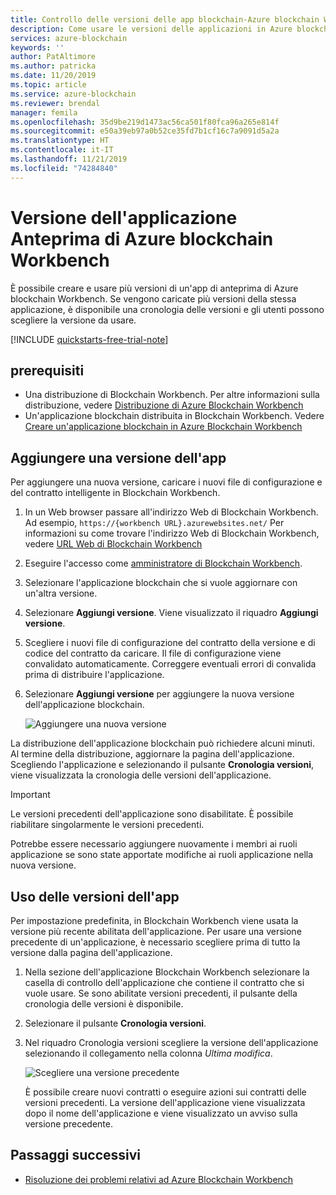 ```yaml
---
title: Controllo delle versioni delle app blockchain-Azure blockchain Workbench
description: Come usare le versioni delle applicazioni in Azure blockchain Workbench Preview.
services: azure-blockchain
keywords: ''
author: PatAltimore
ms.author: patricka
ms.date: 11/20/2019
ms.topic: article
ms.service: azure-blockchain
ms.reviewer: brendal
manager: femila
ms.openlocfilehash: 35d9be219d1473ac56ca501f80fca96a265e814f
ms.sourcegitcommit: e50a39eb97a0b52ce35fd7b1cf16c7a9091d5a2a
ms.translationtype: HT
ms.contentlocale: it-IT
ms.lasthandoff: 11/21/2019
ms.locfileid: "74284840"
---
```

# <a name="azure-blockchain-workbench-preview-application-versioning"></a>Versione dell'applicazione Anteprima di Azure blockchain Workbench

È possibile creare e usare più versioni di un'app di anteprima di Azure blockchain Workbench. Se vengono caricate più versioni della stessa applicazione, è disponibile una cronologia delle versioni e gli utenti possono scegliere la versione da usare.

[!INCLUDE [quickstarts-free-trial-note](../../../includes/quickstarts-free-trial-note.md)]

## <a name="prerequisites"></a>prerequisiti

* Una distribuzione di Blockchain Workbench. Per altre informazioni sulla distribuzione, vedere [Distribuzione di Azure Blockchain Workbench](deploy.md)
* Un'applicazione blockchain distribuita in Blockchain Workbench. Vedere [Creare un'applicazione blockchain in Azure Blockchain Workbench](create-app.md)

## <a name="add-an-app-version"></a>Aggiungere una versione dell'app

Per aggiungere una nuova versione, caricare i nuovi file di configurazione e del contratto intelligente in Blockchain Workbench.

1. In un Web browser passare all'indirizzo Web di Blockchain Workbench. Ad esempio, `https://{workbench URL}.azurewebsites.net/` Per informazioni su come trovare l'indirizzo Web di Blockchain Workbench, vedere [URL Web di Blockchain Workbench](deploy.md#blockchain-workbench-web-url)
2. Eseguire l'accesso come [amministratore di Blockchain Workbench](manage-users.md#manage-blockchain-workbench-administrators).
3. Selezionare l'applicazione blockchain che si vuole aggiornare con un'altra versione.
4. Selezionare **Aggiungi versione**. Viene visualizzato il riquadro **Aggiungi versione**.
5. Scegliere i nuovi file di configurazione del contratto della versione e di codice del contratto da caricare. Il file di configurazione viene convalidato automaticamente. Correggere eventuali errori di convalida prima di distribuire l'applicazione.
6. Selezionare **Aggiungi versione** per aggiungere la nuova versione dell'applicazione blockchain.

    ![Aggiungere una nuova versione](media/version-app/add-version.png)

La distribuzione dell'applicazione blockchain può richiedere alcuni minuti. Al termine della distribuzione, aggiornare la pagina dell'applicazione. Scegliendo l'applicazione e selezionando il pulsante **Cronologia versioni**, viene visualizzata la cronologia delle versioni dell'applicazione.

> [!IMPORTANT]
> Le versioni precedenti dell'applicazione sono disabilitate. È possibile riabilitare singolarmente le versioni precedenti.
>
> Potrebbe essere necessario aggiungere nuovamente i membri ai ruoli applicazione se sono state apportate modifiche ai ruoli applicazione nella nuova versione.

## <a name="using-app-versions"></a>Uso delle versioni dell'app

Per impostazione predefinita, in Blockchain Workbench viene usata la versione più recente abilitata dell'applicazione. Per usare una versione precedente di un'applicazione, è necessario scegliere prima di tutto la versione dalla pagina dell'applicazione.

1. Nella sezione dell'applicazione Blockchain Workbench selezionare la casella di controllo dell'applicazione che contiene il contratto che si vuole usare. Se sono abilitate versioni precedenti, il pulsante della cronologia delle versioni è disponibile.
2. Selezionare il pulsante **Cronologia versioni**.
3. Nel riquadro Cronologia versioni scegliere la versione dell'applicazione selezionando il collegamento nella colonna *Ultima modifica*.

    ![Scegliere una versione precedente](media/version-app/use-version.png)

    È possibile creare nuovi contratti o eseguire azioni sui contratti delle versioni precedenti. La versione dell'applicazione viene visualizzata dopo il nome dell'applicazione e viene visualizzato un avviso sulla versione precedente.

## <a name="next-steps"></a>Passaggi successivi

* [Risoluzione dei problemi relativi ad Azure Blockchain Workbench](troubleshooting.md)
